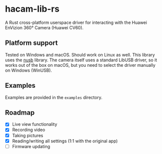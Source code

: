 # hacam-lib-rs

A Rust cross-platform userspace driver for interacting with the Huawei EnVizion 360° Camera (Huawei CV60).

## Platform support

Tested on Windows and macOS. Should work on Linux as well. 
This library uses the [nusb](https://github.com/kevinmehall/nusb) library.
The camera itself uses a standard LibUSB driver, so it works out of the box on macOS, but you need to select the driver manually on Windows (WinUSB).

## Examples

Examples are provided in the `examples` directory.

## Roadmap

- [x] Live view functionality
- [x] Recording video
- [x] Taking pictures
- [x] Reading/writing all settings (1:1 with the original app)   
- [ ] Firmware updating 